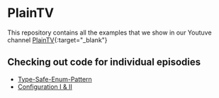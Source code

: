# PlainTV
This repository contains all the examples that we show in our Youtuve channel [PlainTV](https://www.youtube.com/c/PlainTV ){:target="_blank"}

## Checking out code for individual episodies
- [Type-Safe-Enum-Pattern](https://github.com/PlainConcepts/plaintv/tree/master/type_safe_enum_pattern)
- [Configuration I & II](https://github.com/PlainConcepts/plaintv/tree/master/configuration)

